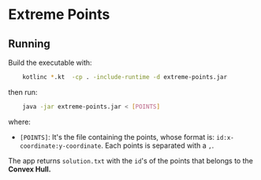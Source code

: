 # Extreme Points

## Running

Build the executable with:

```bash
	kotlinc *.kt  -cp . -include-runtime -d extreme-points.jar
```

then run:

```bash
	java -jar extreme-points.jar < [POINTS]
```

where:
- `[POINTS]`: It's the file containing the points, whose format is: `id:x-coordinate:y-coordinate`. Each points is separated with a `,`.

The app returns `solution.txt` with the `id`'s of the points that belongs to the **Convex Hull.**
